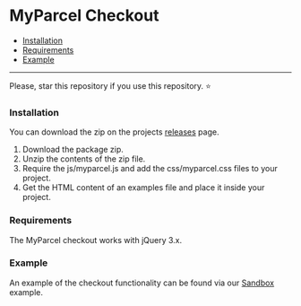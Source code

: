 # MyParcel Checkout


- [Installation](#installation)
- [Requirements](#requirements)
- [Example](#example)

---
Please, star this repository if you use this repository. :star:

### Installation

You can download the zip on the projects [releases](https://github.com/myparcelnl/checkout/releases) page.

1. Download the package zip.
2. Unzip the contents of the zip file.
3. Require the js/myparcel.js and add the css/myparcel.css files to your project. 
4. Get the HTML content of an examples file and place it inside your project.  


### Requirements

The MyParcel checkout works with jQuery 3.x.

### Example
An example of the checkout functionality can be found via our [Sandbox](https://myparcelnl.github.io/checkout/sandbox/) example.
